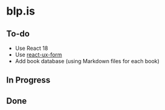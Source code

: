 # blp.is

## To-do

- Use React 18
- Use [react-ux-form](https://github.com/swan-io/react-ux-form)
- Add book database (using Markdown files for each book)

## In Progress

## Done
